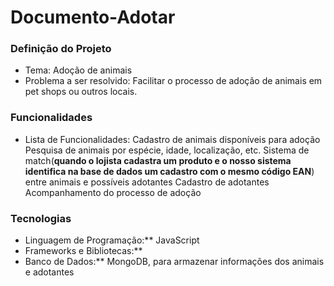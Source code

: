 # Documento-Adotar

### Definição do Projeto
* Tema:  Adoção de animais
* Problema a ser resolvido:  Facilitar o processo de adoção de animais em pet shops ou outros locais.

### Funcionalidades
* Lista de Funcionalidades:
        Cadastro de animais disponíveis para adoção
        Pesquisa de animais por espécie, idade, localização, etc.
        Sistema de match(**quando o lojista cadastra um produto e o nosso sistema identifica na base de dados um cadastro com o mesmo código EAN**) entre animais e possíveis adotantes
        Cadastro de adotantes
        Acompanhamento do processo de adoção

### Tecnologias
* Linguagem de Programação:** JavaScript
* Frameworks e Bibliotecas:**
* Banco de Dados:** MongoDB, para armazenar informações dos animais e adotantes
